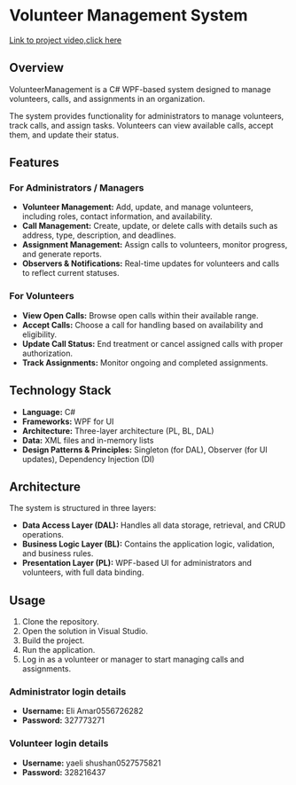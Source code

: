 # Volunteer Management System
[Link to project video,click here](https://drive.google.com/file/d/1og2zaUf6eYw_3JS2ojj9qU8EpMx-Y7fN/view)
## Overview
VolunteerManagement is a C# WPF-based system designed to manage volunteers, calls, and assignments in an organization. 

The system provides functionality for administrators to manage volunteers, track calls, and assign tasks. Volunteers can view available calls, accept them, and update their status.

## Features

### For Administrators / Managers
- **Volunteer Management:** Add, update, and manage volunteers, including roles, contact information, and availability.  
- **Call Management:** Create, update, or delete calls with details such as address, type, description, and deadlines.  
- **Assignment Management:** Assign calls to volunteers, monitor progress, and generate reports.  
- **Observers & Notifications:** Real-time updates for volunteers and calls to reflect current statuses.

### For Volunteers
- **View Open Calls:** Browse open calls within their available range.  
- **Accept Calls:** Choose a call for handling based on availability and eligibility.  
- **Update Call Status:** End treatment or cancel assigned calls with proper authorization.  
- **Track Assignments:** Monitor ongoing and completed assignments.

## Technology Stack
- **Language:** C#  
- **Frameworks:** WPF for UI  
- **Architecture:** Three-layer architecture (PL, BL, DAL)  
- **Data:** XML files and in-memory lists  
- **Design Patterns & Principles:** Singleton (for DAL), Observer (for UI updates), Dependency Injection (DI)

## Architecture
The system is structured in three layers:

- **Data Access Layer (DAL):** Handles all data storage, retrieval, and CRUD operations.  
- **Business Logic Layer (BL):** Contains the application logic, validation, and business rules.  
- **Presentation Layer (PL):** WPF-based UI for administrators and volunteers, with full data binding.

## Usage
1. Clone the repository.  
2. Open the solution in Visual Studio.  
3. Build the project.  
4. Run the application.  
5. Log in as a volunteer or manager to start managing calls and assignments.

### Administrator login details
- **Username:** Eli Amar0556726282  
- **Password:** 327773271

### Volunteer login details
- **Username:** yaeli shushan0527575821  
- **Password:** 328216437
